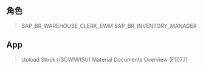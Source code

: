 ## 角色
> SAP_BR_WAREHOUSE_CLERK_EWM
> SAP_BR_INVENTORY_MANAGER
## App
> Upload Stock (/SCWM/ISU)
> Material Documents Overview (F1077)
